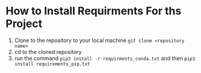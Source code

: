# How to Install Requirments For ths Project
1. Clone to the repository to your local machine ```git clone <repository name>```
2. cd to the cloned repository
3. run the command ```pip3 install -r requirments_conda.txt``` and then ```pip3 install requirements_pip.txt```
